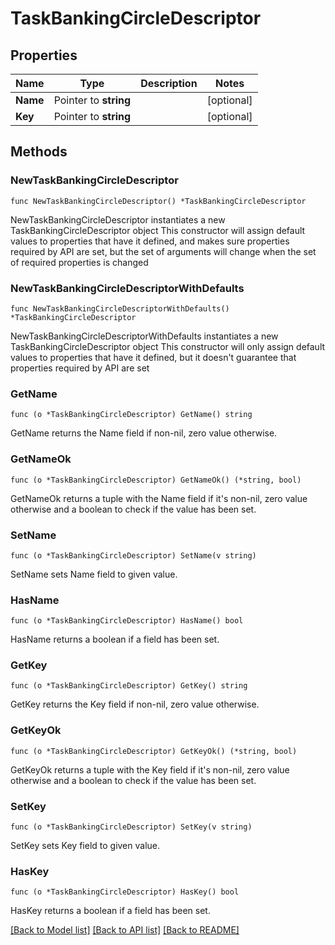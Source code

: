 # TaskBankingCircleDescriptor

## Properties

Name | Type | Description | Notes
------------ | ------------- | ------------- | -------------
**Name** | Pointer to **string** |  | [optional] 
**Key** | Pointer to **string** |  | [optional] 

## Methods

### NewTaskBankingCircleDescriptor

`func NewTaskBankingCircleDescriptor() *TaskBankingCircleDescriptor`

NewTaskBankingCircleDescriptor instantiates a new TaskBankingCircleDescriptor object
This constructor will assign default values to properties that have it defined,
and makes sure properties required by API are set, but the set of arguments
will change when the set of required properties is changed

### NewTaskBankingCircleDescriptorWithDefaults

`func NewTaskBankingCircleDescriptorWithDefaults() *TaskBankingCircleDescriptor`

NewTaskBankingCircleDescriptorWithDefaults instantiates a new TaskBankingCircleDescriptor object
This constructor will only assign default values to properties that have it defined,
but it doesn't guarantee that properties required by API are set

### GetName

`func (o *TaskBankingCircleDescriptor) GetName() string`

GetName returns the Name field if non-nil, zero value otherwise.

### GetNameOk

`func (o *TaskBankingCircleDescriptor) GetNameOk() (*string, bool)`

GetNameOk returns a tuple with the Name field if it's non-nil, zero value otherwise
and a boolean to check if the value has been set.

### SetName

`func (o *TaskBankingCircleDescriptor) SetName(v string)`

SetName sets Name field to given value.

### HasName

`func (o *TaskBankingCircleDescriptor) HasName() bool`

HasName returns a boolean if a field has been set.

### GetKey

`func (o *TaskBankingCircleDescriptor) GetKey() string`

GetKey returns the Key field if non-nil, zero value otherwise.

### GetKeyOk

`func (o *TaskBankingCircleDescriptor) GetKeyOk() (*string, bool)`

GetKeyOk returns a tuple with the Key field if it's non-nil, zero value otherwise
and a boolean to check if the value has been set.

### SetKey

`func (o *TaskBankingCircleDescriptor) SetKey(v string)`

SetKey sets Key field to given value.

### HasKey

`func (o *TaskBankingCircleDescriptor) HasKey() bool`

HasKey returns a boolean if a field has been set.


[[Back to Model list]](../README.md#documentation-for-models) [[Back to API list]](../README.md#documentation-for-api-endpoints) [[Back to README]](../README.md)


